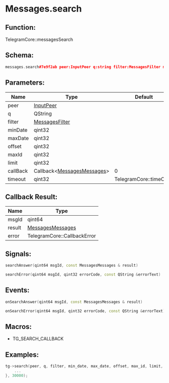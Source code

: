 # Messages.search

## Function:

TelegramCore::messagesSearch

## Schema:

```c++
messages.search#7e9f2ab peer:InputPeer q:string filter:MessagesFilter min_date:int max_date:int offset:int max_id:int limit:int = messages.Messages;
```
## Parameters:

|Name|Type|Default|
|----|----|-------|
|peer|[InputPeer](../../types/inputpeer.md)||
|q|QString||
|filter|[MessagesFilter](../../types/messagesfilter.md)||
|minDate|qint32||
|maxDate|qint32||
|offset|qint32||
|maxId|qint32||
|limit|qint32||
|callBack|Callback&lt;[MessagesMessages](../../types/messagesmessages.md)&gt;|0|
|timeout|qint32|TelegramCore::timeOut()|

## Callback Result:

|Name|Type|
|----|----|
|msgId|qint64|
|result|[MessagesMessages](../../types/messagesmessages.md)|
|error|TelegramCore::CallbackError|

## Signals:

```c++
searchAnswer(qint64 msgId, const MessagesMessages & result)
```
```c++
searchError(qint64 msgId, qint32 errorCode, const QString &errorText)
```

## Events:

```c++
onSearchAnswer(qint64 msgId, const MessagesMessages & result)
```
```c++
onSearchError(qint64 msgId, qint32 errorCode, const QString &errorText)
```

## Macros:

* TG_SEARCH_CALLBACK

## Examples:

```c++
tg->search(peer, q, filter, min_date, max_date, offset, max_id, limit, [=](TG_SEARCH_CALLBACK){
    ...
}, 30000);
```
